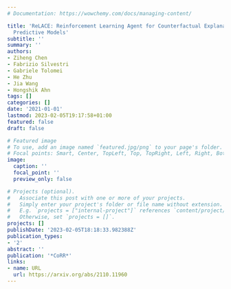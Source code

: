```yaml
---
# Documentation: https://wowchemy.com/docs/managing-content/

title: 'ReLACE: Reinforcement Learning Agent for Counterfactual Explanations of Arbitrary
  Predictive Models'
subtitle: ''
summary: ''
authors:
- Ziheng Chen
- Fabrizio Silvestri
- Gabriele Tolomei
- He Zhu
- Jia Wang
- Hongshik Ahn
tags: []
categories: []
date: '2021-01-01'
lastmod: 2023-02-05T19:17:58+01:00
featured: false
draft: false

# Featured image
# To use, add an image named `featured.jpg/png` to your page's folder.
# Focal points: Smart, Center, TopLeft, Top, TopRight, Left, Right, BottomLeft, Bottom, BottomRight.
image:
  caption: ''
  focal_point: ''
  preview_only: false

# Projects (optional).
#   Associate this post with one or more of your projects.
#   Simply enter your project's folder or file name without extension.
#   E.g. `projects = ["internal-project"]` references `content/project/deep-learning/index.md`.
#   Otherwise, set `projects = []`.
projects: []
publishDate: '2023-02-05T18:18:33.982388Z'
publication_types:
- '2'
abstract: ''
publication: '*CoRR*'
links:
- name: URL
  url: https://arxiv.org/abs/2110.11960
---
```

